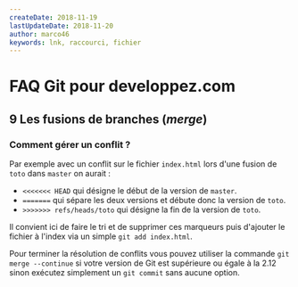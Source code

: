 ```yaml
---
createDate: 2018-11-19
lastUpdateDate: 2018-11-20
author: marco46
keywords: lnk, raccourci, fichier
---
```


# FAQ Git pour developpez.com

## 9 Les fusions de branches (*merge*)

### Comment gérer un conflit ?

Par exemple avec un conflit sur le fichier `index.html` lors d'une fusion de `toto` dans `master` on aurait :

- `<<<<<<< HEAD` qui désigne le début de la version de `master`.
- `=======` qui sépare les deux versions et débute donc la version de `toto`.
- `>>>>>>> refs/heads/toto` qui désigne la fin de la version de `toto`.

Il convient ici de faire le tri et de supprimer ces marqueurs puis d'ajouter le fichier à l'index via un simple `git add index.html`.

Pour terminer la résolution de conflits vous pouvez utiliser la commande `git merge --continue` si votre version de Git est supérieure ou égale à la 2.12 sinon exécutez simplement un `git commit` sans aucune option.
